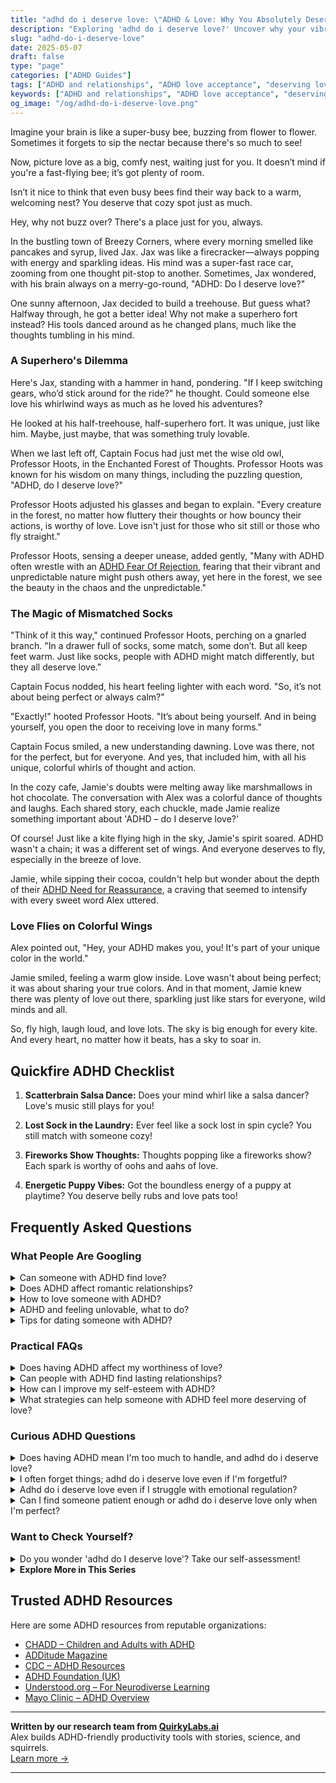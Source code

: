 ```yaml
---
title: "adhd do i deserve love: \"ADHD & Love: Why You Absolutely Deserve It!\""
description: "Exploring 'adhd do i deserve love?' Uncover why your vibrant mind deserves the coziest, warmest nest of love. Feel seen, understood, and deeply valued!"
slug: "adhd-do-i-deserve-love"
date: 2025-05-07
draft: false
type: "page"
categories: ["ADHD Guides"]
tags: ["ADHD and relationships", "ADHD love acceptance", "deserving love with ADHD", "ADHD relationship challenges", "ADHD emotional support", "adult ADHD love", "ADHD self-esteem"]
keywords: ["ADHD and relationships", "ADHD love acceptance", "deserving love with ADHD", "ADHD relationship challenges", "ADHD emotional support", "adult ADHD love", "ADHD self-esteem"]
og_image: "/og/adhd-do-i-deserve-love.png"
---
```


Imagine your brain is like a super-busy bee, buzzing from flower to flower. Sometimes it forgets to sip the nectar because there's so much to see!

Now, picture love as a big, comfy nest, waiting just for you. It doesn’t mind if you're a fast-flying bee; it’s got plenty of room.

Isn’t it nice to think that even busy bees find their way back to a warm, welcoming nest? You deserve that cozy spot just as much.

Hey, why not buzz over? There's a place just for you, always.

In the bustling town of Breezy Corners, where every morning smelled like pancakes and syrup, lived Jax. Jax was like a firecracker—always popping with energy and sparkling ideas. His mind was a super-fast race car, zooming from one thought pit-stop to another. Sometimes, Jax wondered, with his brain always on a merry-go-round, "ADHD: Do I deserve love?"

One sunny afternoon, Jax decided to build a treehouse. But guess what? Halfway through, he got a better idea! Why not make a superhero fort instead? His tools danced around as he changed plans, much like the thoughts tumbling in his mind.

### A Superhero's Dilemma

Here's Jax, standing with a hammer in hand, pondering. "If I keep switching gears, who’d stick around for the ride?" he thought. Could someone else love his whirlwind ways as much as he loved his adventures?

He looked at his half-treehouse, half-superhero fort. It was unique, just like him. Maybe, just maybe, that was something truly lovable.

When we last left off, Captain Focus had just met the wise old owl, Professor Hoots, in the Enchanted Forest of Thoughts. Professor Hoots was known for his wisdom on many things, including the puzzling question, "ADHD, do I deserve love?"

Professor Hoots adjusted his glasses and began to explain. "Every creature in the forest, no matter how fluttery their thoughts or how bouncy their actions, is worthy of love. Love isn't just for those who sit still or those who fly straight."

Professor Hoots, sensing a deeper unease, added gently, "Many with ADHD often wrestle with an [ADHD Fear Of Rejection](/pages/adhd-fear-of-rejection/), fearing that their vibrant and unpredictable nature might push others away, yet here in the forest, we see the beauty in the chaos and the unpredictable."

### The Magic of Mismatched Socks

"Think of it this way," continued Professor Hoots, perching on a gnarled branch. "In a drawer full of socks, some match, some don’t. But all keep feet warm. Just like socks, people with ADHD might match differently, but they all deserve love."

Captain Focus nodded, his heart feeling lighter with each word. "So, it’s not about being perfect or always calm?"

"Exactly!" hooted Professor Hoots. "It’s about being yourself. And in being yourself, you open the door to receiving love in many forms."

Captain Focus smiled, a new understanding dawning. Love was there, not for the perfect, but for everyone. And yes, that included him, with all his unique, colorful whirls of thought and action.

In the cozy cafe, Jamie's doubts were melting away like marshmallows in hot chocolate. The conversation with Alex was a colorful dance of thoughts and laughs. Each shared story, each chuckle, made Jamie realize something important about 'ADHD – do I deserve love?'

Of course! Just like a kite flying high in the sky, Jamie's spirit soared. ADHD wasn't a chain; it was a different set of wings. And everyone deserves to fly, especially in the breeze of love.

Jamie, while sipping their cocoa, couldn't help but wonder about the depth of their [ADHD Need for Reassurance](/pages/adhd-need-for-reassurance/), a craving that seemed to intensify with every sweet word Alex uttered.

### Love Flies on Colorful Wings

Alex pointed out, "Hey, your ADHD makes you, you! It's part of your unique color in the world."

Jamie smiled, feeling a warm glow inside. Love wasn't about being perfect; it was about sharing your true colors. And in that moment, Jamie knew there was plenty of love out there, sparkling just like stars for everyone, wild minds and all.

So, fly high, laugh loud, and love lots. The sky is big enough for every kite. And every heart, no matter how it beats, has a sky to soar in.

## Quickfire ADHD Checklist

1. **Scatterbrain Salsa Dance:** Does your mind whirl like a salsa dancer? Love's music still plays for you!

2. **Lost Sock in the Laundry:** Ever feel like a sock lost in spin cycle? You still match with someone cozy!

3. **Fireworks Show Thoughts:** Thoughts popping like a fireworks show? Each spark is worthy of oohs and aahs of love.

4. **Energetic Puppy Vibes:** Got the boundless energy of a puppy at playtime? You deserve belly rubs and love pats too!

## Frequently Asked Questions



### What People Are Googling

<details><summary>Can someone with ADHD find love?</summary><p>Absolutely, someone with ADHD can find love! Just like anyone else, individuals with ADHD have a wonderful capacity to form deep and meaningful relationships. It's important to remember that the qualities that make you unique can also make you lovable and interesting to others. By communicating openly about your needs and embracing your authentic self, you'll be able to connect with someone who appreciates and loves you just as you are.</p></details>
<details><summary>Does ADHD affect romantic relationships?</summary><p>Absolutely, ADHD can indeed influence romantic relationships in various ways. It may bring unique challenges such as forgetfulness, distractibility, or impulsivity, which can sometimes be misunderstood by a partner. However, it's also important to remember that many with ADHD can bring incredible creativity, passion, and energy into their relationships. Open communication, understanding, and tailored strategies can really help in managing these challenges together.</p></details>
<details><summary>How to love someone with ADHD?</summary><p>Loving someone with ADHD is a beautiful journey of understanding and patience. Start by learning about ADHD, as understanding their way of processing and engaging with the world will help you appreciate their unique strengths and challenges. Communication is key, so make sure to talk openly about their needs and how you can best support each other. Above all, celebrate their creativity, spontaneity, and vibrant energy, which can bring so much joy and color to your life together. Embrace the adventure with a loving heart and an open mind!</p></details>
<details><summary>ADHD and feeling unlovable, what to do?</summary><p>It's really common to feel this way sometimes, especially when you're juggling ADHD. Remember, your worth isn't defined by your productivity or by how neatly you fit into societal expectations. A great place to start is by surrounding yourself with supportive people who understand the unique challenges of ADHD. Also, consider working with a therapist or coach who specializes in ADHD; they can offer strategies and insights that help you see your incredible qualities more clearly. Remember, you are absolutely lovable just as you are.</p></details>
<details><summary>Tips for dating someone with ADHD?</summary><p>Absolutely, dating someone with ADHD can be a wonderful adventure filled with spontaneity and vigor! It’s key to embrace flexibility and patience, as plans might change last minute or conversations may take unexpected turns. Communication is your golden tool – openly discuss each other’s needs and how ADHD might affect your relationship dynamics. And don’t forget to celebrate their unique perspective and creativity, which can add so much richness and joy to your shared experiences.</p></details>



### Practical FAQs

<details><summary>Does having ADHD affect my worthiness of love?</summary><p>Absolutely not! Having ADHD does not affect your worthiness of love at all. Everyone deserves love and care, and your ADHD is just one part of the vibrant tapestry that makes you, you. It's important to remember that your unique qualities, including the way your brain works, can actually bring a special depth to relationships. Embrace who you are because you are entirely lovable just as you are.</p></details>
<details><summary>Can people with ADHD find lasting relationships?</summary><p>Absolutely, people with ADHD can and do form lasting, loving relationships! Like anyone else, individuals with ADHD bring a unique set of strengths and challenges to a partnership. Being open about ADHD and how it might affect the relationship can help partners develop greater understanding and strategies for support. Many find that with effective communication and mutual compassion, relationships not only endure but thrive.</p></details>
<details><summary>How can I improve my self-esteem with ADHD?</summary><p>Boosting self-esteem while managing ADHD can feel like a cozy, nurturing journey towards self-discovery and appreciation. Start by recognizing your unique strengths and talents—those little sparks of brilliance that make you, you! It's also helpful to set realistic, achievable goals to create a sense of accomplishment. Remember, every small success is a step forward, and be sure to surround yourself with supportive friends who cheer on your progress. This way, you’re not just managing ADHD; you’re thriving with it.</p></details>
<details><summary>What strategies can help someone with ADHD feel more deserving of love?</summary><p>Absolutely, feeling deserving of love is so important, and it's wonderful that you're exploring ways to support that belief in yourself. One helpful approach is to work on self-compassion. This means treating yourself with the same kindness and understanding you'd offer a good friend when they're struggling. Another strategy could be to regularly reflect on your positive qualities and achievements, no matter how small they might seem. Writing these down in a journal can be particularly effective. Lastly, surrounding yourself with supportive people who understand and appreciate your unique self can reinforce the feeling of being deserving of love. Remember, you are absolutely worthy of love and belonging, just as you are.</p></details>



### Curious ADHD Questions

<details><summary>Does having ADHD mean I'm too much to handle, and adhd do i deserve love?</summary><p>Absolutely not! Having ADHD doesn't mean you're too much to handle; it simply means your brain works a bit differently, which can bring lots of creativity and energy into your relationships. Everyone, including those with ADHD, is deserving of love and capable of forming deep, meaningful connections. Remember, the right people will appreciate your unique qualities and embrace all aspects of who you are.</p></details>
<details><summary>I often forget things; adhd do i deserve love even if I'm forgetful?</summary><p>Absolutely, you deserve love just as much as anyone else, forgetfulness and all! ADHD can make remembering things a bit tricky, but it doesn't make you any less deserving of care, affection, and companionship. Everyone has their quirks and challenges; forgetting things is just a part of your unique story. Remember, your worth isn't tied to your memory, and the right people will love you for who you are, not just how well you remember details.</p></details>
<details><summary>Adhd do i deserve love even if I struggle with emotional regulation?</summary><p>Absolutely, you deserve love and affection just like anyone else, regardless of the challenges with emotional regulation that come with ADHD. It’s important to remember that everyone has their own struggles, and dealing with emotional regulation is just a part of your unique journey. What matters most is recognizing your needs, communicating them effectively, and surrounding yourself with understanding people. Embracing your whole self, including your ADHD, can lead to deeper, more meaningful connections with others who appreciate and cherish your authentic self.</p></details>
<details><summary>Can I find someone patient enough or adhd do i deserve love only when I'm perfect?</summary><p>Absolutely, you deserve love just as you are, ADHD and all! It's important to remember that everyone has their unique quirks and challenges, and having ADHD doesn't make you any less deserving of love and patience. There are plenty of people out there who will appreciate and cherish you for who you are, including all the unique perspectives and creativity that come with ADHD. You don't have to be perfect to be loved—being your authentic self is more than enough.</p></details>



### Want to Check Yourself?

<details><summary>Do you wonder 'adhd do I deserve love'? Take our self-assessment!</summary><p>Absolutely, everyone deserves love, including those with ADHD! If you're questioning this or feeling unsure about how ADHD affects your relationships, it might help to explore those feelings a bit more. Our self-assessment can be a gentle way to start understanding your own emotional needs and how you relate to others. Remember, you are worthy of love and belonging, just as you are.</p></details>

<script type="application/ld+json">
{
  "@context": "https://schema.org",
  "@type": "FAQPage",
  "mainEntity": [
    {
      "@type": "Question",
      "name": "Can someone with ADHD find love?",
      "acceptedAnswer": {
        "@type": "Answer",
        "text": "Absolutely, someone with ADHD can find love! Just like anyone else, individuals with ADHD have a wonderful capacity to form deep and meaningful relationships. It's important to remember that the qualities that make you unique can also make you lovable and interesting to others. By communicating openly about your needs and embracing your authentic self, you'll be able to connect with someone who appreciates and loves you just as you are."
      }
    },
    {
      "@type": "Question",
      "name": "Does ADHD affect romantic relationships?",
      "acceptedAnswer": {
        "@type": "Answer",
        "text": "Absolutely, ADHD can indeed influence romantic relationships in various ways. It may bring unique challenges such as forgetfulness, distractibility, or impulsivity, which can sometimes be misunderstood by a partner. However, it's also important to remember that many with ADHD can bring incredible creativity, passion, and energy into their relationships. Open communication, understanding, and tailored strategies can really help in managing these challenges together."
      }
    },
    {
      "@type": "Question",
      "name": "How to love someone with ADHD?",
      "acceptedAnswer": {
        "@type": "Answer",
        "text": "Loving someone with ADHD is a beautiful journey of understanding and patience. Start by learning about ADHD, as understanding their way of processing and engaging with the world will help you appreciate their unique strengths and challenges. Communication is key, so make sure to talk openly about their needs and how you can best support each other. Above all, celebrate their creativity, spontaneity, and vibrant energy, which can bring so much joy and color to your life together. Embrace the adventure with a loving heart and an open mind!"
      }
    },
    {
      "@type": "Question",
      "name": "ADHD and feeling unlovable, what to do?",
      "acceptedAnswer": {
        "@type": "Answer",
        "text": "It's really common to feel this way sometimes, especially when you're juggling ADHD. Remember, your worth isn't defined by your productivity or by how neatly you fit into societal expectations. A great place to start is by surrounding yourself with supportive people who understand the unique challenges of ADHD. Also, consider working with a therapist or coach who specializes in ADHD; they can offer strategies and insights that help you see your incredible qualities more clearly. Remember, you are absolutely lovable just as you are."
      }
    },
    {
      "@type": "Question",
      "name": "Tips for dating someone with ADHD?",
      "acceptedAnswer": {
        "@type": "Answer",
        "text": "Absolutely, dating someone with ADHD can be a wonderful adventure filled with spontaneity and vigor! It\u2019s key to embrace flexibility and patience, as plans might change last minute or conversations may take unexpected turns. Communication is your golden tool \u2013 openly discuss each other\u2019s needs and how ADHD might affect your relationship dynamics. And don\u2019t forget to celebrate their unique perspective and creativity, which can add so much richness and joy to your shared experiences."
      }
    }
  ]
}
</script>
<script type="application/ld+json">
{
  "@context": "https://schema.org",
  "@type": "Article",
  "author": {
    "@type": "Person",
    "name": "QuirkyLabs",
    "url": "https://quirkylabs.ai/about"
  },
  "headline": "adhd do i deserve love: \"ADHD & Love: Why You Absolutely Deserve It!\"",
  "mainEntityOfPage": "https://blog.quirkylabs.ai/pages/adhd-do-i-deserve-love/",
  "datePublished": "2025-05-07"
}
</script>
<script type="application/ld+json">
{
  "@context": "https://schema.org",
  "@type": "BreadcrumbList",
  "itemListElement": [
    {
      "@type": "ListItem",
      "position": 1,
      "name": "Home",
      "item": "https://quirkylabs.ai/"
    },
    {
      "@type": "ListItem",
      "position": 2,
      "name": "Blog",
      "item": "https://blog.quirkylabs.ai/"
    },
    {
      "@type": "ListItem",
      "position": 3,
      "name": "adhd do i deserve love: \"ADHD & Love: Why You Absolutely Deserve It!\"",
      "item": "https://blog.quirkylabs.ai/pages/adhd-do-i-deserve-love/"
    }
  ]
}
</script>

<details>
<summary><strong>Explore More in This Series</strong></summary>

- [Adhd Impossible To Live With](/pages/adhd-impossible-to-live-with/)
- [Adhd Fear Of Connection](/pages/adhd-fear-of-connection/)
- [Adhd Fear Intimacy](/pages/adhd-fear-intimacy/)
- [Adhd Fear Of Rejection](/pages/adhd-fear-of-rejection/)
- [Adhd People Leave Me](/pages/adhd-people-leave-me/)
- [Adhd Relationships Hard](/pages/adhd-relationships-hard/)
- [Adhd Fear Being Unlovable](/pages/adhd-fear-being-unlovable/)
- [Adhd Want Love But Hide](/pages/adhd-want-love-but-hide/)
</details>



## Trusted ADHD Resources

Here are some ADHD resources from reputable organizations:

- [CHADD – Children and Adults with ADHD](https://chadd.org)
- [ADDitude Magazine](https://www.additudemag.com)
- [CDC – ADHD Resources](https://www.cdc.gov/ncbddd/adhd)
- [ADHD Foundation (UK)](https://www.adhdfoundation.org.uk)
- [Understood.org – For Neurodiverse Learning](https://www.understood.org)
- [Mayo Clinic – ADHD Overview](https://www.mayoclinic.org/diseases-conditions/adhd)


---

**Written by our research team from [QuirkyLabs.ai](https://quirkylabs.ai)**  
Alex builds ADHD-friendly productivity tools with stories, science, and squirrels.  
[Learn more →](https://quirkylabs.ai)

---